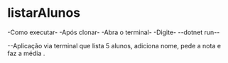 # listarAlunos

-Como executar-
-Após clonar-
-Abra o terminal-
-Digite-
--dotnet run--


--Aplicação via terminal que lista 5 alunos, adiciona nome, pede a nota e faz a média .
